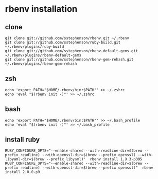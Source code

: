 # rbenv installation

## clone

    git clone git://github.com/sstephenson/rbenv.git ~/.rbenv
    git clone git://github.com/sstephenson/ruby-build.git ~/.rbenv/plugins/ruby-build
    git clone git://github.com/sstephenson/rbenv-default-gems.git ~/.rbenv/plugins/rbenv-default-gems
    git clone git://github.com/sstephenson/rbenv-gem-rehash.git ~/.rbenv/plugins/rbenv-gem-rehash


## zsh

    echo 'export PATH="$HOME/.rbenv/bin:$PATH"' >> ~/.zshrc
    echo 'eval "$(rbenv init -)"' >> ~/.zshrc


## bash

    echo 'export PATH="$HOME/.rbenv/bin:$PATH"' >> ~/.bash_profile
    echo 'eval "$(rbenv init -)"' >> ~/.bash_profile

## install ruby

    RUBY_CONFIGURE_OPTS="--enable-shared --with-readline-dir=$(brew --prefix readline) --with-openssl-dir=$(brew --prefix openssl) --with-libyaml-dir=$(brew --prefix libyaml)"  rbenv install 1.9.3-p395
    RUBY_CONFIGURE_OPTS="--enable-shared --with-readline-dir=$(brew --prefix readline) --with-openssl-dir=$(brew --prefix openssl)"  rbenv install 2.0.0-p0

